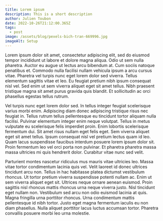 ```yaml
---
title: Lorem ipsum
description: This is a short description
author: Julien Toubon
date: 2022-10-26T21:12:00.365Z
tags:
  - post
image: /assets/blog/pexels-bich-tran-669996.jpg
imageAlt: Setup
---
```

<!--StartFragment-->

Lorem ipsum dolor sit amet, consectetur adipiscing elit, sed do eiusmod tempor incididunt ut labore et dolore magna aliqua. Odio ut sem nulla pharetra. Auctor eu augue ut lectus arcu bibendum at. Cum sociis natoque penatibus et. Commodo nulla facilisi nullam vehicula ipsum a arcu cursus vitae. Pharetra vel turpis nunc eget lorem dolor sed viverra. Tellus elementum sagittis vitae et leo. Eu feugiat pretium nibh ipsum consequat nisl vel. Sed enim ut sem viverra aliquet eget sit amet tellus. Nibh praesent tristique magna sit amet purus gravida quis blandit. Et sollicitudin ac orci phasellus egestas tellus rutrum.

Vel turpis nunc eget lorem dolor sed. In tellus integer feugiat scelerisque varius morbi enim. Adipiscing diam donec adipiscing tristique risus nec feugiat in. Tellus rutrum tellus pellentesque eu tincidunt tortor aliquam nulla facilisi. Pulvinar elementum integer enim neque volutpat. Tellus in metus vulputate eu scelerisque felis imperdiet proin. Enim lobortis scelerisque fermentum dui. Sit amet risus nullam eget felis eget. Sem viverra aliquet eget sit amet tellus. Ipsum consequat nisl vel pretium lectus quam id leo. Quam lacus suspendisse faucibus interdum posuere lorem ipsum dolor sit. Proin fermentum leo vel orci porta non pulvinar. Et pharetra pharetra massa massa ultricies mi quis hendrerit dolor. Curabitur vitae nunc sed velit.

Parturient montes nascetur ridiculus mus mauris vitae ultricies leo. Massa vitae tortor condimentum lacinia quis vel. Velit laoreet id donec ultrices tincidunt arcu non. Tellus in hac habitasse platea dictumst vestibulum rhoncus. Ut tortor pretium viverra suspendisse potenti nullam ac. Enim ut sem viverra aliquet eget sit. Ultrices neque ornare aenean euismod. Proin sagittis nisl rhoncus mattis rhoncus urna neque viverra justo. Nisl tincidunt eget nullam non. Vestibulum sed arcu non odio euismod lacinia at quis. Magna fringilla urna porttitor rhoncus. Urna condimentum mattis pellentesque id nibh tortor. Justo eget magna fermentum iaculis eu non diam phasellus. Nulla aliquet porttitor lacus luctus accumsan tortor. Pharetra convallis posuere morbi leo urna molestie.

<!--EndFragment-->